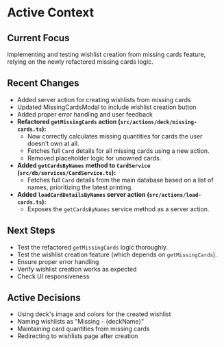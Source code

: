 # Active Context

## Current Focus

Implementing and testing wishlist creation from missing cards feature, relying on the newly refactored missing cards logic.

## Recent Changes

- Added server action for creating wishlists from missing cards
- Updated MissingCardsModal to include wishlist creation button
- Added proper error handling and user feedback
- **Refactored `getMissingCards` action (`src/actions/deck/missing-cards.ts`):**
  - Now correctly calculates missing quantities for cards the user doesn't own at all.
  - Fetches full `Card` details for all missing cards using a new action.
  - Removed placeholder logic for unowned cards.
- **Added `getCardsByNames` method to `CardService` (`src/db/services/CardService.ts`):**
  - Fetches full `Card` details from the main database based on a list of names, prioritizing the latest printing.
- **Added `loadCardDetailsByNames` server action (`src/actions/load-cards.ts`):**
  - Exposes the `getCardsByNames` service method as a server action.

## Next Steps

- Test the refactored `getMissingCards` logic thoroughly.
- Test the wishlist creation feature (which depends on `getMissingCards`).
- Ensure proper error handling
- Verify wishlist creation works as expected
- Check UI responsiveness

## Active Decisions

- Using deck's image and colors for the created wishlist
- Naming wishlists as "Missing - {deckName}"
- Maintaining card quantities from missing cards
- Redirecting to wishlists page after creation

